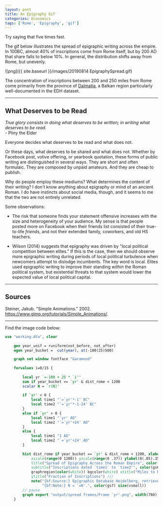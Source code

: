 ```yaml
---
layout: post
title: An Epigraphy Gif
categories: Economics
tags: ['Rome', 'Epigraphy', 'gif']
---
```


Try saying that five times fast.

The gif below illustrates the spread of epigraphic writing across the empire. In 100BC, almost 40% of inscriptions come from Rome itself, but by 200 AD that share falls to below 10%. In general, the distribution shifts away from Rome, but unevenly. 

![png]({{ site.baseurl }}/images/20190814 EpigraphySpread.gif)

The concentration of inscriptions between 200 and 250 miles from Rome come primarily from the province of [Dalmatia](https://en.wikipedia.org/wiki/Dalmatia_(Roman_province)), a Balkan region particularly well-documented in the EDH dataset.

---

## What Deserves to be Read

*True glory consists in doing what deserves to be written; in writing what deserves to be read.*<br/>
	- Pliny the Elder
	
Everyone decides what deserves to be read and what does not. 

Or these days, what deserves to be shared and what does not. Whether by Facebook post, votive offering, or yearbook quotation, these forms of public writing are distinguished in several ways. They are short and often formulaic. They are composed by unpaid amateurs. And they are cheap to publish.

Why do people employ these mediums? What determines the content of their writing? I don't know anything about epigraphy or mind of an ancient Roman. I do have instincts about social media, though, and it seems to me that the two are not entirely unrelated.

Some observations:
* The risk that someone finds your statement offensive increases with the size and heterogeneity of your audience. My sense is that people posted more on Facebook when their friends list consisted of their true-to-life *friends*, and not their extended family, coworkers, and old HS teachers.

* Wilson (2014) suggests that epigraphy was driven by "local political competition between elites." If this is the case, then we should observe more epigraphic writing during periods of local political turbulence when newcomers attempt to dislodge incumbents. The key word is local. Elites used epigraphic writing to improve their standing *within* the Roman political system, but existential threats to that system would lower the expected value of local political capital.

---

## Sources

Steiner, Jakub. "Simple Animations." 2002. <https://www.gimp.org/tutorials/Simple_Animations/>. 

--- 

Find the image code below:

```stata
use "working.dta", clear
		
	gen year_unif = runiform(not_before, not_after)	
	egen year_bucket =  cut(year), at(-100(25)500)

	graph set window fontface "Garamond"
	
	forvalues i=0/15 {
	
		local yr `=-100 + 25 * `i''
		sum if year_bucket == `yr' & dist_rome < 1200
		scalar N = `r(N)'
		
		if `yr' < 0 {
			local time1 "`=`yr'*-1' BC"
			local time2 "`=`yr'*-1-24' BC"
		}
		else if `yr' > 0 {
			local time1 "`yr' AD"
			local time2 "`=`yr'+24' AD"
		}
		else {
			local time1 "1 AD"
			local time2 "`=`yr'+24' AD"
		}
		
		hist dist_rome if year_bucket == `yr' & dist_rome < 1200, xlabel(0(200)1200) width(50) frac ///
			xscale(range(0 1200)) yscale(range(0 .37)) ylabel(0(.05).35, nogrid) ///
			title("Spread of Epigraphy Across the Roman Empire", color(black) ring(0)) ///
			subtitle("Inscriptions dated `time1' to `time2'", color(gs6) ring(0) margin(0 0 0 6)) ///
			graphregion(color(white)) bgcolor(white) xtitle("Miles to Rome") ///
			ytitle("Fraction of Inscriptions") ///
			note("{bf:Source:} Epigraphic Database Heidelberg, retrieved from https://edh-www.adw.uni-heidelberg.de/home on 7/17/2019." ///
				 "{bf:Note:} N = `=N'.", color(gs7) size(vsmall))
		// pause
		graph export "output/spread frames/Frame `yr'.png", width(760) replace
	}
```
